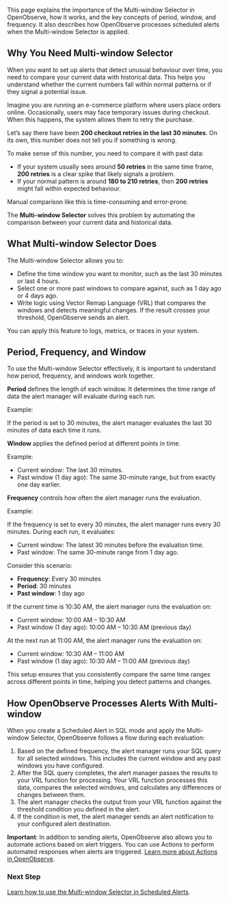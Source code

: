 This page explains the importance of the Multi-window Selector in OpenObserve, how it works, and the key concepts of period, window, and frequency. It also describes how OpenObserve processes scheduled alerts when the Multi-window Selector is applied.

## Why You Need Multi-window Selector
When you want to set up alerts that detect unusual behaviour over time, you need to compare your current data with historical data. This helps you understand whether the current numbers fall within normal patterns or if they signal a potential issue.

Imagine you are running an e-commerce platform where users place orders online. Occasionally, users may face temporary issues during checkout. When this happens, the system allows them to retry the purchase. 

Let’s say there have been **200 checkout retries in the last 30 minutes**. On its own, this number does not tell you if something is wrong.

To make sense of this number, you need to compare it with past data:

- If your system usually sees around **50 retries** in the same time frame, **200 retries** is a clear spike that likely signals a problem.  
- If your normal pattern is around **180 to 210 retries**, then **200 retries** might fall within expected behaviour.

Manual comparison like this is time-consuming and error-prone. 

The **Multi-window Selector** solves this problem by automating the comparison between your current data and historical data.

## What Multi-window Selector Does

The Multi-window Selector allows you to:

- Define the time window you want to monitor, such as the last 30 minutes or last 4 hours.  
- Select one or more past windows to compare against, such as 1 day ago or 4 days ago.  
- Write logic using Vector Remap Language (VRL) that compares the windows and detects meaningful changes. If the result crosses your threshold, OpenObserve sends an alert.

You can apply this feature to logs, metrics, or traces in your system.

## Period, Frequency, and Window

To use the Multi-window Selector effectively, it is important to understand how period, frequency, and windows work together.

**Period** defines the length of each window. It determines the time range of data the alert manager will evaluate during each run.

Example:

If the period is set to 30 minutes, the alert manager evaluates the last 30 minutes of data each time it runs.

**Window** applies the defined period at different points in time.

Example:

- Current window: The last 30 minutes.  
- Past window (1 day ago): The same 30-minute range, but from exactly one day earlier.

**Frequency** controls how often the alert manager runs the evaluation.

Example:

If the frequency is set to every 30 minutes, the alert manager runs every 30 minutes. During each run, it evaluates:

- Current window: The latest 30 minutes before the evaluation time.  
- Past window: The same 30-minute range from 1 day ago.

Consider this scenario:

- **Frequency**: Every 30 minutes  
- **Period**: 30 minutes  
- **Past window**: 1 day ago

If the current time is 10:30 AM, the alert manager runs the evaluation on:

- Current window: 10:00 AM – 10:30 AM  
- Past window (1 day ago): 10:00 AM – 10:30 AM (previous day)

At the next run at 11:00 AM, the alert manager runs the evaluation on:

- Current window: 10:30 AM – 11:00 AM  
- Past window (1 day ago): 10:30 AM – 11:00 AM (previous day)

This setup ensures that you consistently compare the same time ranges across different points in time, helping you detect patterns and changes.

## How OpenObserve Processes Alerts With Multi-window 

When you create a Scheduled Alert in SQL mode and apply the Multi-window Selector, OpenObserve follows a flow during each evaluation:

1. Based on the defined frequency, the alert manager runs your SQL query for all selected windows. This includes the current window and any past windows you have configured.  
2. After the SQL query completes, the alert manager passes the results to your VRL function for processing. Your VRL function processes this data, compares the selected windows, and calculates any differences or changes between them.  
3. The alert manager checks the output from your VRL function against the threshold condition you defined in the alert.  
4. If the condition is met, the alert manager sends an alert notification to your configured alert destination.

**Important**: In addition to sending alerts, OpenObserve also allows you to automate actions based on alert triggers. You can use Actions to perform automated responses when alerts are triggered. [Learn more about Actions in OpenObserve](https://openobserve.ai/docs/user-guide/actions/actions-in-openobserve/).

### Next Step
[Learn how to use the Multi-window Selector in Scheduled Alerts](multi-window-selector-scheduled-alerts.md).

